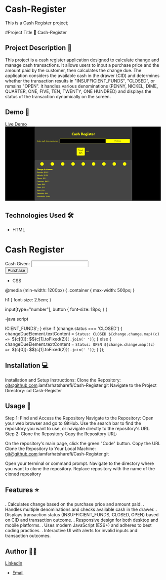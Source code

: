# Cash-Register
This is a Cash Register project;

#Project Title 🚀
Cash-Register

## Project Description 📝

This project is a cash register application designed to calculate change and manage cash transactions. It allows users to input a purchase price and the amount paid by the customer, then calculates the change due. The application considers the available cash in the drawer (CID) and determines whether the transaction results in "INSUFFICIENT_FUNDS", "CLOSED", or remains "OPEN". It handles various denominations (PENNY, NICKEL, DIME, QUARTER, ONE, FIVE, TEN, TWENTY, ONE HUNDRED) and displays the status of the transaction dynamically on the screen.

## Demo 📸
[Live Demo](https://iamfarhatsharefi.github.io/Cash-Register/)
![Screenshot](./Picture4%20cash%20register.png)

## Technologies Used 🛠️


- HTML

<body>
  <div class="container">
    <h1>Cash Register</h1>
    <div class="input-group">
      <label for="cash">Cash Given:</label>
      <input type="number" id="cash" min="0" step="0.01">
    </div>
    <div class="result" id="change-due"></div>
    <button id="purchase-btn">Purchase</button>
  </div>
  <script src="script.js"></script>
</body>

- CSS

@media (min-width: 1200px) {
  .container {
    max-width: 500px;
  }

  h1 {
    font-size: 2.5em;
  }

  input[type="number"],
  button {
    font-size: 18px;
  }
}

-java script

ICIENT_FUNDS';
  } else if (change.status === 'CLOSED') {
    changeDueElement.textContent = `Status: CLOSED ${change.change.map((c) => `${c[0]}: $${c[1].toFixed(2)}`).join(' ')}`;
  } else {
    changeDueElement.textContent = `Status: OPEN ${change.change.map((c) => `${c[0]}: $${c[1].toFixed(2)}`).join(' ')}`;
  }
});


## Installation 💻

Installation and Setup Instructions:
Clone the Repository:
git@github.com:iamfarhatsharefi/Cash-Register.git
Navigate to the Project Directory:
cd Cash-Register


## Usage 🎯

Step 1: Find and Access the Repository
Navigate to the Repository:
Open your web browser and go to GitHub.
Use the search bar to find the repository you want to use, or navigate directly to the repository's URL.
Step 2: Clone the Repository
Copy the Repository URL:

On the repository's main page, click the green "Code" button.
Copy the URL 
Clone the Repository to Your Local Machine:
git@github.com:iamfarhatsharefi/Cash-Register.git

Open your terminal or command prompt.
Navigate to the directory where you want to clone the repository.
Replace repository with the name of the cloned repository

## Features ⭐

. Calculates change based on the purchase price and amount paid.
. Handles multiple denominations and checks available cash in the drawer.
. Displays transaction status (INSUFFICIENT_FUNDS, CLOSED, OPEN) based on CID and transaction outcome.
. Responsive design for both desktop and mobile platforms.
. Uses modern JavaScript (ES6+) and adheres to best coding practices.
. Interactive UI with alerts for invalid inputs and transaction outcomes.

## Author 👩‍💻
[Linkedin](https://www.linkedin.com/in/farhat-sharefi-13a101309?utm_source=share&utm_campaign=share_via&utm_content=profile&utm_medium=android_app)
- [Email](sharefifarhat@gmail.com)
